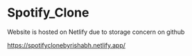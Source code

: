 # Spotify_Clone

Website is hosted on Netlify due to storage concern on github

https://spotifyclonebyrishabh.netlify.app/
